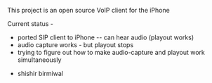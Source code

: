 This project is an open source VoIP client for the iPhone

Current status -
  * ported SIP client to iPhone -- can hear audio (playout works)
  * audio capture works - but playout stops
  * trying to figure out how to make audio-capture and playout work simultaneously

- shishir birmiwal